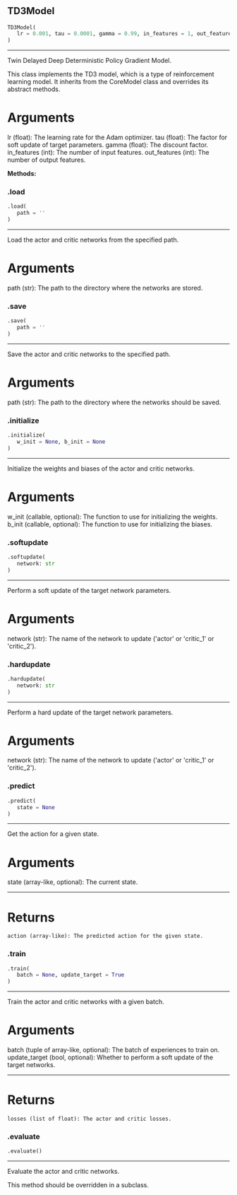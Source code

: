 #


## TD3Model
```python 
TD3Model(
   lr = 0.001, tau = 0.0001, gamma = 0.99, in_features = 1, out_features = 1
)
```


---
Twin Delayed Deep Deterministic Policy Gradient Model.

This class implements the TD3 model, which is a type of reinforcement learning model.
It inherits from the CoreModel class and overrides its abstract methods.

# Arguments
lr (float): The learning rate for the Adam optimizer.
tau (float): The factor for soft update of target parameters.
gamma (float): The discount factor.
in_features (int): The number of input features.
out_features (int): The number of output features.


**Methods:**


### .load
```python
.load(
   path = ''
)
```

---
Load the actor and critic networks from the specified path.

# Arguments
path (str): The path to the directory where the networks are stored.

### .save
```python
.save(
   path = ''
)
```

---
Save the actor and critic networks to the specified path.

# Arguments
path (str): The path to the directory where the networks should be saved.

### .initialize
```python
.initialize(
   w_init = None, b_init = None
)
```

---
Initialize the weights and biases of the actor and critic networks.

# Arguments
w_init (callable, optional): The function to use for initializing the weights.
b_init (callable, optional): The function to use for initializing the biases.

### .softupdate
```python
.softupdate(
   network: str
)
```

---
Perform a soft update of the target network parameters.

# Arguments
network (str): The name of the network to update ('actor' or 'critic_1' or 'critic_2').

### .hardupdate
```python
.hardupdate(
   network: str
)
```

---
Perform a hard update of the target network parameters.

# Arguments
network (str): The name of the network to update ('actor' or 'critic_1' or 'critic_2').

### .predict
```python
.predict(
   state = None
)
```

---
Get the action for a given state.

# Arguments
state (array-like, optional): The current state.

---
# Returns
    action (array-like): The predicted action for the given state.

### .train
```python
.train(
   batch = None, update_target = True
)
```

---
Train the actor and critic networks with a given batch.

# Arguments
batch (tuple of array-like, optional): The batch of experiences to train on.
update_target (bool, optional): Whether to perform a soft update of the target networks.

---
# Returns
    losses (list of float): The actor and critic losses.

### .evaluate
```python
.evaluate()
```

---
Evaluate the actor and critic networks.

This method should be overridden in a subclass.
